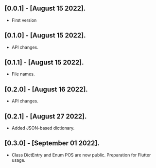 ## [0.0.1] - [August 15 2022].

* First version

## [0.1.0] - [August 15 2022].

* API changes.

## [0.1.1] - [August 15 2022].

* File names.

## [0.2.0] - [August 16 2022].

* API changes.

## [0.2.1] - [August 27 2022].

* Added JSON-based dictionary.

## [0.3.0] - [September 01 2022].

* Class DictEntry and Enum POS are now public. Preparation for Flutter usage.
